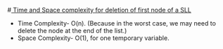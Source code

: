 #<u> Time and Space complexity for deletion of first node of a SLL</u>
- Time Complexity- O(n). (Because in the worst case, we may need to delete the node at the end of the list.)
- Space Complexity- O(1), for one temporary variable.
